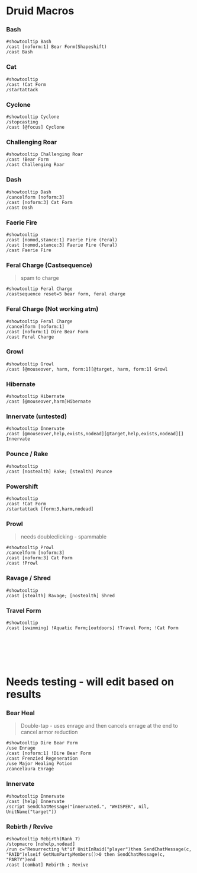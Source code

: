 # Druid Macros

### Bash
```
#showtooltip Bash
/cast [noform:1] Bear Form(Shapeshift)
/cast Bash
```

### Cat
```
#showtooltip
/cast !Cat Form
/startattack
```

### Cyclone
```
#showtooltip Cyclone
/stopcasting
/cast [@focus] Cyclone
```

### Challenging Roar
```
#showtooltip Challenging Roar
/cast !Bear Form
/cast Challenging Roar
```

### Dash
```
#showtooltip Dash
/cancelform [noform:3]
/cast [noform:3] Cat Form
/cast Dash
```

### Faerie Fire
```
#showtooltip
/cast [nomod,stance:1] Faerie Fire (Feral)
/cast [nomod,stance:3] Faerie Fire (Feral)
/cast Faerie Fire
```

### Feral Charge (Castsequence)
> spam to charge
```
#showtooltip Feral Charge
/castsequence reset=5 bear form, feral charge
```

### Feral Charge (Not working atm)
```
#showtooltip Feral Charge
/cancelform [noform:1]
/cast [noform:1] Dire Bear Form
/cast Feral Charge
```

### Growl
```
#showtooltip Growl
/cast [@mouseover, harm, form:1][@target, harm, form:1] Growl
```

### Hibernate
```
#showtooltip Hibernate
/cast [@mouseover,harm]Hibernate
```

### Innervate (untested)
```
#showtooltip Innervate
/cast [@mouseover,help,exists,nodead][@target,help,exists,nodead][] Innervate 
```

### Pounce / Rake
```
#showtooltip
/cast [nostealth] Rake; [stealth] Pounce
```

### Powershift
```
#showtooltip
/cast !Cat Form
/startattack [form:3,harm,nodead]
```

### Prowl
> needs doubleclicking - spammable
```
#showtooltip Prowl
/cancelform [noform:3]
/cast [noform:3] Cat Form
/cast !Prowl
```

### Ravage / Shred
```
#showtooltip
/cast [stealth] Ravage; [nostealth] Shred
```

### Travel Form
```
#showtooltip
/cast [swimming] !Aquatic Form;[outdoors] !Travel Form; !Cat Form
```

<br>
<br>
<br>
<br>

# Needs testing - will edit based on results

### Bear Heal
> Double-tap - uses enrage and then cancels enrage at the end to cancel armor reduction
```
#showtooltip Dire Bear Form
/use Enrage
/cast [noform:1] !Dire Bear Form
/cast Frenzied Regeneration
/use Major Healing Potion
/cancelaura Enrage
```

### Innervate
```
#showtooltip Innervate
/cast [help] Innervate
/script SendChatMessage("innervated.", "WHISPER", nil, UnitName("target"))
```

### Rebirth / Revive
```
#showtooltip Rebirth(Rank 7)
/stopmacro [nohelp,nodead]
/run c="Resurrecting %t"if UnitInRaid("player")then SendChatMessage(c, "RAID")elseif GetNumPartyMembers()>0 then SendChatMessage(c, "PARTY")end
/cast [combat] Rebirth ; Revive
```